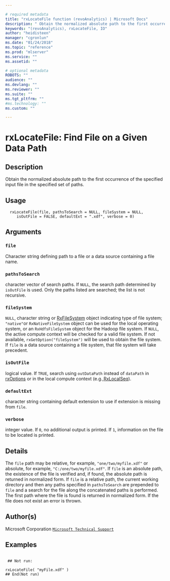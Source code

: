 ```yaml
--- 

# required metadata 
title: "rxLocateFile function (revoAnalytics) | Microsoft Docs" 
description: " Obtain the normalized absolute path to the first occurrence of the specified input file  in the specified set of paths. " 
keywords: "(revoAnalytics), rxLocateFile, IO" 
author: "heidisteen" 
manager: "cgronlun" 
ms.date: "01/24/2018" 
ms.topic: "reference" 
ms.prod: "mlserver" 
ms.service: "" 
ms.assetid: "" 

# optional metadata 
ROBOTS: "" 
audience: "" 
ms.devlang: "" 
ms.reviewer: "" 
ms.suite: "" 
ms.tgt_pltfrm: "" 
#ms.technology: "" 
ms.custom: "" 

--- 
```



 # rxLocateFile:  Find File on a Given Data Path  
 ## Description

Obtain the normalized absolute path to the first occurrence of the specified input file 
in the specified set of paths.



 ## Usage

```   
  rxLocateFile(file, pathsToSearch = NULL, fileSystem = NULL, 
     isOutFile = FALSE, defaultExt = ".xdf", verbose = 0)

```


 ## Arguments



 ### `file`
 Character string defining path to a file or a data source containing a file name. 


 ### `pathsToSearch`
 character vector of search paths. If `NULL`, the search path  determined by `isOutFile` is used. Only the paths listed are searched;  the list is not recursive. 


 ### `fileSystem`
 `NULL`, character string or [RxFileSystem](RxFileSystem.md) object indicating type of file system;  `"native"`or `RxNativeFileSystem` object can be used for the local operating system, or an `RxHdfsFileSystem` object for the Hadoop file system. If `NULL`, the active compute context will be checked for a valid file system.  If not available, `rxGetOption("fileSystem")` will be used to obtain the file system. If `file` is a data source containing a file system, that file system will take precedent.  



 ### `isOutFile`
 logical value. If `TRUE`, search using `outDataPath` instead of `dataPath` in [rxOptions](rxOptions.md) or in the local compute context (e.g.,[RxLocalSeq](RxLocalSeq.md)). 



 ### `defaultExt`
 character string containing default extension to use if extension is missing from `file`. 



 ### `verbose`
 integer value. If `0`, no additional output is printed.  If `1`, information on the file to be located is printed. 




 ## Details

The `file` path may be relative, for example, `"one/two/myfile.xdf"` or 
absolute, for example, `"C:/one/two/myfile.xdf"`.
If `file` is an absolute path, the existence of the file is verified and, if found,
the absolute path is returned in normalized form. If `file` is a relative path, 
the current working directory and then any paths specified in `pathsToSearch` are 
prepended to `file` and a search for the file along the concatenated 
paths is performed. The first path where the file is found is returned in normalized
form. If the file does not exist an error is thrown.


 ## Author(s)

Microsoft Corporation [`Microsoft Technical Support`](https://go.microsoft.com/fwlink/?LinkID=698556&clcid=0x409)



 ## Examples

 ```

  ## Not run:

rxLocateFile( "myFile.xdf" )
 ## End(Not run) 
```


